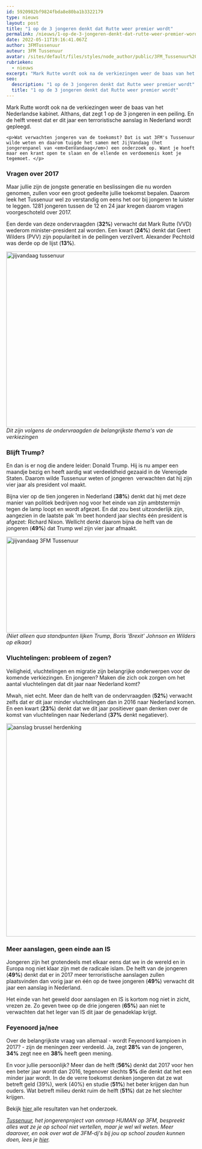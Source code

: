 ```yaml
---
id: 5920982bf9824fbda8e80ba1b3322179
type: nieuws
layout: post
title: "1 op de 3 jongeren denkt dat Rutte weer premier wordt"
permalink: /nieuws/1-op-de-3-jongeren-denkt-dat-rutte-weer-premier-wordt/
date: 2022-05-11T19:16:41.067Z
author: 3FMTussenuur
auteur: 3FM Tussenuur
avatar: /sites/default/files/styles/node_author/public/3FM_Tussenuur%20voor%20innsta.png?itok=1kmJm_ZP
rubrieken:
  - nieuws
excerpt: "Mark Rutte wordt ook na de verkiezingen weer de baas van het Nederlandse kabinet. Althans, dat zegt 1 op de 3 jongeren in een peiling. En de helft vreest dat er dit jaar een terroristische aanslag in Nederland wordt gepleegd.  "
seo:
  description: "1 op de 3 jongeren denkt dat Rutte weer premier wordt"
  title: "1 op de 3 jongeren denkt dat Rutte weer premier wordt"
---
```

Mark Rutte wordt ook na de verkiezingen weer de baas van het Nederlandse kabinet. Althans, dat zegt 1 op de 3 jongeren in een peiling. En de helft vreest dat er dit jaar een terroristische aanslag in Nederland wordt gepleegd.  

    <p>Wat verwachten jongeren van de toekomst? Dat is wat 3FM's Tussenuur wilde weten en daarom tuigde het samen met JijVandaag (het jongerenpanel van <em>EenVandaag</em>) een onderzoek op. Want je hoeft maar een krant open te slaan en de ellende en verdoemenis komt je tegemoet. </p>
<h3>Vragen over 2017</h3>
<p>Maar jullie zijn de jongste generatie en beslissingen die nu worden genomen, zullen voor een groot gedeelte jullie toekomst bepalen. Daarom leek het Tussenuur wel zo verstandig om eens het oor bij jongeren te luister te leggen. 1281 jongeren tussen de 12 en 24 jaar kregen daarom vragen voorgeschoteld over 2017. </p>
<p>Een derde van deze ondervraagden (<strong>32%</strong>) verwacht dat Mark Rutte (VVD) wederom minister-president zal worden. Een kwart (<strong>24%</strong>) denkt dat Geert Wilders (PVV) zijn populariteit in de peilingen verzilvert. Alexander Pechtold was derde op de lijst (<strong>13%</strong>).  </p>
<p><div class="media media-element-container media-default"><div id="file-415755" class="file file-image file-image-png">

        
  
  <div class="content">
    <img alt="jijvandaag tussenuur" title="Beeld: 3FM Tussenuur/JijVandaag" height="467" width="700" class="media-element file-default" data-delta="1" src="/sites/default/files/jijvandaag%201.png">  </div>

  
</div>
</div><em>Dit zijn volgens de ondervraagden de belangrijkste thema's van de verkiezingen</em>
<h3>Blijft Trump?</h3>
<p>En dan is er nog die andere leider: Donald Trump. Hij is nu amper een maandje bezig en heeft aardig wat verdeeldheid gezaaid in de Verenigde Staten. Daarom wilde Tussenuur weten of jongeren  verwachten dat hij zijn vier jaar als president vol maakt. </p>
<p>Bijna vier op de tien jongeren in Nederland (<strong>38%</strong>) denkt dat hij met deze manier van politiek bedrijven nog voor het einde van zijn ambtstermijn tegen de lamp loopt en wordt afgezet. En dat zou best uitzonderlijk zijn, aangezien in de laatste pak 'm beet honderd jaar slechts één president is afgezet: Richard Nixon. Wellicht denkt daarom bijna de helft van de jongeren (<strong>49%</strong>) dat Trump wel zijn vier jaar afmaakt.</p>
<p><div class="media media-element-container media-default"><div id="file-415756" class="file file-image file-image-jpeg">

        
  
  <div class="content">
    <img alt="jijvandaag 3FM Tussenuur" title="Beeld: 3FM Tussenuur/JijVandaag" height="255" width="700" class="media-element file-default" data-delta="1" src="/sites/default/files/jijvandaag%202_0.jpg">  </div>

  
</div>
</div><em>(Niet alleen qua standpunten lijken Trump, Boris 'Brexit' Johnson en Wilders op elkaar) </em>
<h3>Vluchtelingen: probleem of zegen?</h3>
<p>Veiligheid, vluchtelingen en migratie zijn belangrijke onderwerpen voor de komende verkiezingen. En jongeren? Maken die zich ook zorgen om het aantal vluchtelingen dat dit jaar naar Nederland komt?</p>
<p>Mwah, niet echt. Meer dan de helft van de ondervraagden (<strong>52%</strong>) verwacht zelfs dat er dit jaar minder vluchtelingen dan in 2016 naar Nederland komen. En een kwart (<strong>23%</strong>) denkt dat we dit jaar positiever gaan denken over de komst van vluchtelingen naar Nederland (<strong>37%</strong> denkt negatiever).  </p>
<p><div class="media media-element-container media-default"><div id="file-415757" class="file file-image file-image-jpeg">

        
  
  <div class="content">
    <img alt="aanslag brussel herdenking" title="Foto: AFP" height="567" width="850" class="media-element file-default" data-delta="1" src="/sites/default/files/ANP-43129911.jpg">  </div>

  
</div>
</div>
<h3>Meer aanslagen, geen einde aan IS</h3>
<p>Jongeren zijn het grotendeels met elkaar eens dat we in de wereld en in Europa nog niet klaar zijn met de radicale islam. De helft van de jongeren (<strong>49%</strong>) denkt dat er in 2017 meer terroristische aanslagen zullen plaatsvinden dan vorig jaar en één op de twee jongeren (<strong>49%</strong>) verwacht dit jaar een aanslag in Nederland. </p>
<p>Het einde van het geweld door aanslagen en IS is kortom nog niet in zicht, vrezen ze. Zo geven twee op de drie jongeren (<strong>65%</strong>) aan niet te verwachten dat het leger van IS dit jaar de genadeklap krijgt. </p>
<h3>Feyenoord ja/nee</h3>
<p>Over de belangrijkste vraag van allemaal - wordt Feyenoord kampioen in 2017? - zijn de meningen zeer verdeeld. Ja, zegt <strong>28%</strong> van de jongeren, <strong>34%</strong> zegt nee en <strong>38%</strong> heeft geen mening.   </p>
<p>En voor jullie persoonlijk? Meer dan de helft (<strong>56%</strong>) denkt dat 2017 voor hen een beter jaar wordt dan 2016, tegenover slechts <strong>5%</strong> die denkt dat het een minder jaar wordt. In de de verre toekomst denken jongeren dat ze wat betreft geld (39%), werk (40%) en studie (<strong>51%</strong>) het beter krijgen dan hun ouders. Wat betreft milieu denkt ruim de helft (<strong>51%</strong>) dat ze het slechter krijgen.  </p>
<p>Bekijk <a href="http://content1d.omroep.nl/urishieldv2/l27m1cd732004b31a62100589d87cd000000.7fd93423790a44b3e8336673a52fce93/3fm/tussenuur/2017/Onderzoek%20Toekomst.pdf" target="_blank">hier </a>alle resultaten van het onderzoek. </p>
<p><em><a href="http://go.3fm.nl/tussenuur">Tussenuur</a>, het jongerenproject van omroep HUMAN op 3FM, bespreekt alles wat ze je op school niet vertellen, maar je wel wil weten. Meer daarover, en ook over wat de 3FM-dj's bij jou op school zouden kunnen doen, lees je <a href="http://www.3fm.nl/nieuws/detail/365546/Kun-je-in-een-tussenuur-een-ritje-in-de-achtbaan-maken%3F">hier</a>.</em></p>  
